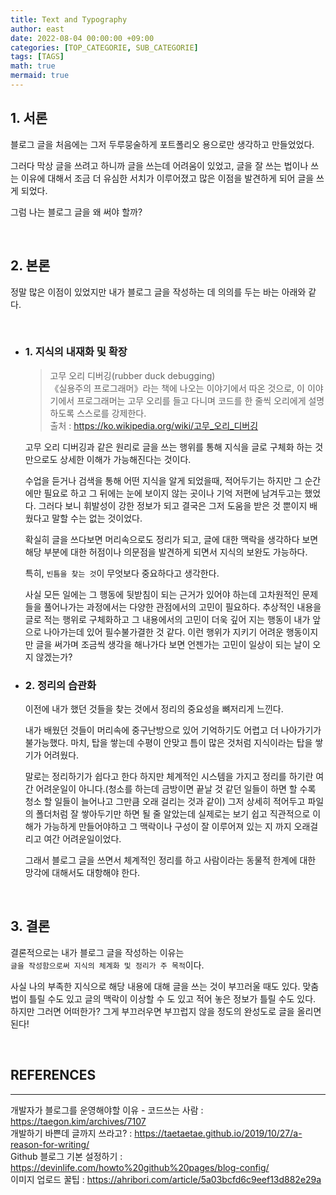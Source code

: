 ```yaml
---
title: Text and Typography
author: east
date: 2022-08-04 00:00:00 +09:00
categories: [TOP_CATEGORIE, SUB_CATEGORIE]
tags: [TAGS]
math: true
mermaid: true
---
```

<!-- ---
layout:     post
title:      블로그 글을 작성하는 이유
subtitle:   A reason for writing blog contents
date:       2022-09-04
author:     eastk1te
header-img: img/home-bg-brick.jpg
catalog: true
published: true
tags:
    - Essay

--- -->

## 1. 서론

블로그 글을 처음에는 그저 두루뭉술하게 포트폴리오 용으로만 생각하고 만들었었다.

그러다 막상 글을 쓰려고 하니까 글을 쓰는데 어려움이 있었고, 글을 잘 쓰는 법이나 쓰는 이유에 대해서 조금 더 유심한 서치가 이루어졌고 많은 이점을 발견하게 되어 글을 쓰게 되었다.

그럼 나는 블로그 글을 왜 써야 할까? 


<br>

## 2. 본론

정말 많은 이점이 있었지만 내가 블로그 글을 작성하는 데 의의를 두는 바는 아래와 같다.

<br>
    
- ### 1. 지식의 내재화 및 확장
  
  > 고무 오리 디버깅(rubber duck debugging)   
  > 《실용주의 프로그래머》라는 책에 나오는 이야기에서 따온 것으로, 이 이야기에서 프로그래머는 고무 오리를 들고 다니며 코드를 한 줄씩 오리에게 설명하도록 스스로를 강제한다.  
  > 출처 : https://ko.wikipedia.org/wiki/고무_오리_디버깅

   고무 오리 디버깅과 같은 원리로 글을 쓰는 행위를 통해 지식을 글로 구체화 하는 것만으로도 상세한 이해가 가능해진다는 것이다.
  
  수업을 듣거나 검색을 통해 어떤 지식을 알게 되었을때, 적어두기는 하지만 그 순간에만 필요로 하고 그 뒤에는 눈에 보이지 않는 곳이나 기억 저편에 남겨두고는 했었다. 그러다 보니 휘발성이 강한 정보가 되고 결국은 그저 도움을 받은 것 뿐이지 배웠다고 말할 수는 없는 것이었다.
  
  확실히 글을 쓰다보면 머리속으로도 정리가 되고, 글에 대한 맥락을 생각하다 보면 해당 부분에 대한 허점이나 의문점을 발견하게 되면서 지식의 보완도 가능하다. 
  
  특히, `빈틈을 찾는 것`이 무엇보다 중요하다고 생각한다.
  
  사실 모든 일에는 그 행동에 뒷받침이 되는 근거가 있어야 하는데 고차원적인 문제들을 풀어나가는 과정에서는 다양한 관점에서의 고민이 필요하다. 추상적인 내용을 글로 적는 행위로 구체화하고 그 내용에서의 고민이 더욱 깊어 지는 행동이 내가 앞으로 나아가는데 있어 필수불가결한 것 같다. 이런 행위가 지키기 어려운 행동이지만 글을 써가며 조금씩 생각을 해나가다 보면 언젠가는 고민이 일상이 되는 날이 오지 않겠는가?
  
- ### 2. 정리의 습관화
    
    이전에 내가 했던 것들을 찾는 것에서 정리의 중요성을 뼈저리게 느낀다.
    
    내가 배웠던 것들이 머리속에 중구난방으로 있어 기억하기도 어렵고 더 나아가기가 불가능했다. 
    마치, 탑을 쌓는데 수평이 안맞고 틈이 많은 것처럼 지식이라는 탑을 쌓기가 어려웠다.
    
     말로는 정리하기가 쉽다고 한다 하지만 체계적인 시스템을 가지고 정리를 하기란 여간 어려운일이 아니다.(청소를 하는데 금방이면 끝날 것 같던 일들이 하면 할 수록 청소 할 일들이 늘어나고 그만큼 오래 걸리는 것과 같이) 그저 상세히 적어두고 파일의 폴더처럼 잘 쌓아두기만 하면 될 줄 알았는데 실제로는 보기 쉽고 직관적으로 이해가 가능하게 만들어야하고 그 맥락이나 구성이 잘 이루어져 있는 지 까지 오래걸리고 여간 어려운일이었다. 
     
     그래서 블로그 글을 쓰면서 체계적인 정리를 하고 사람이라는 동물적 한계에 대한 망각에 대해서도 대항해야 한다.

  
<br>

## 3. 결론

결론적으로는 내가 블로그 글을 작성하는 이유는   
`글을 작성함으로써 지식의 체계화 및 정리가 주 목적`이다.

사실 나의 부족한 지식으로 해당 내용에 대해 글을 쓰는 것이 부끄러울 때도 있다.
맞춤법이 틀릴 수도 있고 글의 맥락이 이상할 수 도 있고 적어 놓은 정보가 틀릴 수도 있다.
하지만 그러면 어떠한가? 그게 부끄러우면 부끄럽지 않을 정도의 완성도로 글을 올리면 된다!



<br>

## REFERENCES

---
개발자가 블로그를 운영해야할 이유 - 코드쓰는 사람 : https://taegon.kim/archives/7107  
개발하기 바쁜데 글까지 쓰라고? : https://taetaetae.github.io/2019/10/27/a-reason-for-writing/  
Github 블로그 기본 설정하기 : https://devinlife.com/howto%20github%20pages/blog-config/  
이미지 업로드 꿀팁 : https://ahribori.com/article/5a03bcfd6c9eef13d882e29a
